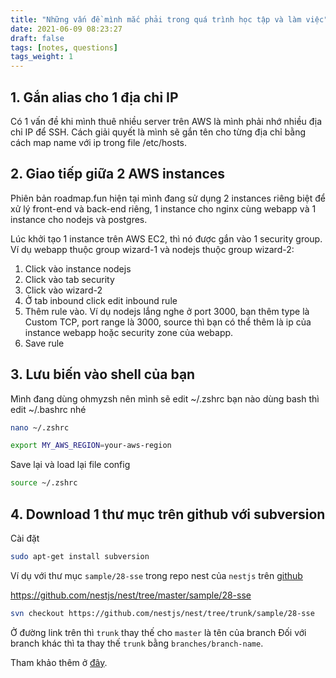 ```yaml
---
title: "Những vấn đề mình mắc phải trong quá trình học tập và làm việc"
date: 2021-06-09 08:23:27
draft: false
tags: [notes, questions]
tags_weight: 1
---
```

## 1. Gắn alias cho 1 địa chỉ IP
Có 1 vấn đề khi mình thuê nhiều server trên AWS là mình phải nhớ nhiều địa chỉ IP để SSH. Cách giải quyết là mình sẽ gắn tên cho từng địa chỉ bằng cách map name với ip trong file /etc/hosts.

## 2. Giao tiếp giữa 2 AWS instances
Phiên bản roadmap.fun hiện tại mình đang sử dụng 2 instances riêng biệt để xử lý front-end và back-end riêng, 1 instance cho nginx cùng webapp và 1 instance cho nodejs và postgres.

Lúc khởi tạo 1 instance trên AWS EC2, thì nó được gắn vào 1 security group. Ví dụ webapp thuộc group wizard-1 và nodejs thuộc group wizard-2:
  1. Click vào instance nodejs
  2. Click vào tab security
  3. Click vào wizard-2
  4. Ở tab inbound click edit inbound rule
  5. Thêm rule vào. Ví dụ nodejs lắng nghe ở port 3000, bạn thêm type là Custom TCP, port range là 3000, source thì bạn có thể thêm là ip của instance webapp hoặc security zone của webapp.
  6. Save rule

## 3. Lưu biến vào shell của bạn
Mình đang dùng ohmyzsh nên mình sẽ edit ~/.zshrc bạn nào dùng bash thì edit ~/.bashrc nhé
```sh
nano ~/.zshrc
```
```sh
export MY_AWS_REGION=your-aws-region
```
Save lại và load lại file config
```sh
source ~/.zshrc
```

## 4. Download 1 thư mục trên github với subversion
Cài đặt
```sh
sudo apt-get install subversion
```

Ví dụ với thư mục `sample/28-sse` trong  repo nest của `nestjs` trên [github](https://github.com/nestjs/nest/tree/master/sample/28-sse)

https://github.com/nestjs/nest/tree/master/sample/28-sse

```sh
svn checkout https://github.com/nestjs/nest/tree/trunk/sample/28-sse
```

Ở đường link trên thì `trunk` thay thế cho `master` là tên của branch
Đối với branch khác thì ta thay thế `trunk` bằng `branches/branch-name`.

Tham khảo thêm ở [đây](https://stackoverflow.com/questions/7106012/download-a-single-folder-or-directory-from-a-github-repo).